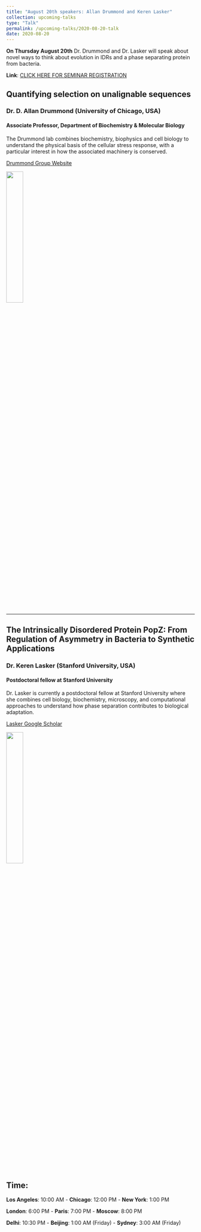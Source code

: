 ```yaml
---
title: "August 20th speakers: Allan Drummond and Keren Lasker"
collection: upcoming-talks
type: "Talk"
permalink: /upcoming-talks/2020-08-20-talk
date: 2020-08-20
---
```


**On Thursday August 20th** Dr. Drummond and Dr. Lasker will speak about novel ways to think about evolution in IDRs and a phase separating protein from bacteria.


**Link**: [CLICK HERE FOR SEMINAR REGISTRATION](https://wustl-hipaa.zoom.us/webinar/register/WN_Yxqk5QxZSa68o6OgA2FS-A)

## Quantifying selection on unalignable sequences

### Dr. D. Allan Drummond (University of Chicago, USA)

#### Associate Professor, Department of Biochemistry & Molecular Biology
The Drummond lab combines biochemistry, biophysics and cell biology to understand the physical basis of the cellular stress response, with a particular interest in how the associated machinery is conserved.

[Drummond Group Website](https://drummondlab.org/)

<img src="{{site.baseurl}}/images/speakers/2020/drummond.png" width="30%">


---

## The Intrinsically Disordered Protein PopZ: From Regulation of Asymmetry in Bacteria to Synthetic Applications

### Dr. Keren Lasker (Stanford University, USA)

#### Postdoctoral fellow at Stanford University
Dr. Lasker is currently a postdoctoral fellow at Stanford University where she combines cell biology, biochemistry, microscopy, and computational approaches to understand how phase separation contributes to  biological adaptation.

[Lasker Google Scholar](https://scholar.google.com/citations?user=mtQEapAjWHEC&hl=en)

<img src="{{site.baseurl}}/images/speakers/2020/lasker.jpg" width="30%">


## Time:
**Los Angeles**: 10:00 AM - **Chicago**: 12:00 PM  - **New York**: 1:00 PM 

**London**: 6:00 PM - **Paris**: 7:00 PM - **Moscow**: 8:00 PM 

**Delhi**: 10:30 PM - **Beijing**: 1:00 AM (Friday)  - **Sydney**: 3:00 AM (Friday)




